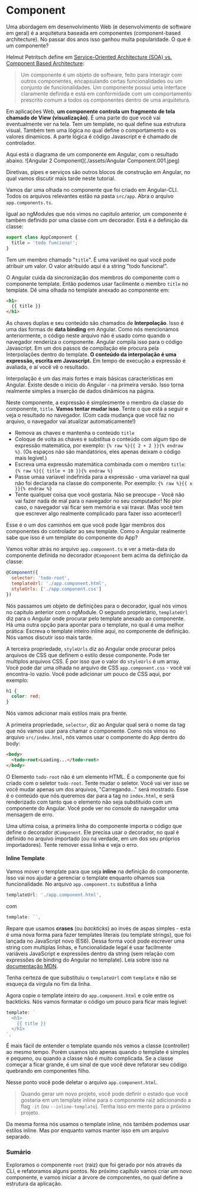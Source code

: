# Component

Uma abordagem em desenvolvimento Web \(e desenvolvimento de software em geral\) é a arquitetura baseada em componentes (component-based architecture). No passar dos anos isso ganhou muita popularidade. O que é um componente? 

Helmut Petritsch define em [Service-Oriented Architecture \(SOA\) vs. Component Based Architecture](http://petritsch.co.at/download/SOA_vs_component_based.pdf):

> Um componente é um objeto de software, feito para interagir com outros componentes, encapsulando certas funcionalidades ou um conjunto de funcionalidades. Um componente possui uma interface claramente definida e está em conformidade com um comportamento prescrito comum a todos os componentes dentro de uma arquitetura.

Em aplicações Web, **um componente controla um fragmento de tela chamado de View (visualização)**. É uma parte do que você vai eventualmente ver na tela. Tem um template, no qual define sua estrutura visual. Também tem uma lógica no qual define o comportamento e os valores dinamicos. A parte lógica é código Javascript e é chamado de controlador. 

Aqui está o diagrama de um componente em Angular, com o resultado abaixo. 
![Angular 2 Component](./assets/Angular Component.001.jpeg)

Diretivas, pipes e serviços são outros blocos de construção em Angular, no qual vamos discutir mais tarde neste tutorial. 

Vamos dar uma olhada no componente que foi criado em Angular-CLI. Todos os arquivos relevantes estão na pasta `src/app`. Abra o arquivo `app.components.ts`.

Igual ao ngModules que nós vimos no capitulo anterior, um componente é também definido por uma classe com um decorador. Está é a definição da classe:
```js
export class AppComponent {
  title = 'todo funciona!';
}
```
Tem um membro chamado "`title`". É uma variável no qual você pode atribuir um valor. O valor atribuido aqui é a string "todo funciona!".

O Angular cuida da sincronização dos membros do componente com o componente template. Então podemos usar facilmente o membro `title` no template. Dê uma olhada no template anexado ao componente em:

```html
<h1>
  {{ title }}
</h1>
```
As chaves duplas e seu conteúdo são chamados de **Interpolação**. Isso é uma das formas de **data binding** em Angular. Como nós mencionamos anteriormente, o código neste arquivo não é usado como quando o navegador renderiza o componente. Angular compila isso para o código Javascript. Em um dos passos de compilação ele procura pela Interpolações dentro do template. **O conteúdo da interpolação é uma expressão, escrita em Javascript.** Em tempo de execução a expressão é avaliada, e aí você vê o resultado. 

Interpolação é um das mais fortes e mais básicas características em Angular. Existe desde o inicio do Angular - na primeira versão. Isso torna realmente simples a inserção de dados dinâmicos na página.  

Neste componente, a expressão é simplesmente o membro da classe do componente, `title`. **Vamos tentar mudar isso**. Tente o que está a seguir e veja o resultado no navegador. \(Com cada mudança que você faz no arquivo, o navegador vai atualizar automaticamente!\)

* Remova as chaves e mantenha o conteúdo `title`
* Coloque de volta as chaves e substitua o conteúdo com algum tipo de expressão matemática, por exemplo: `{% raw %}{{ 2 + 2 }}{% endraw %}`. \(Os espaços não são mandatórios, eles apenas deixam o código mais legível.\)
* Escreva uma expressão matemática combinada com o membro `title`: `{% raw %}{{ title + 10 }}{% endraw %}`
* Passe umaa variavel indefinida para a expressão - uma variavel na qual não foi declarada na classe do componente. Por exemplo: `{% raw %}{{ x }}{% endraw %}`
* Tente qualquer coisa que você gostaria. Não se preocupe - Você não vai fazer nada de mal para o navegador no seu computador! No pior caso, o navegador vai ficar sem memória e vai travar. \(Mas você tem que escrever algo realmente complicado para fazer isso acontecer!\)

Esse é o um dos caminhos em que você pode ligar membros dos componentes do controlador ao seu template. Como o Angular realmente sabe que isso é um template do componente do App?

Vamos voltar atrás no arquivo `app.component.ts` e ver a meta-data do componente definida no decorador `@Component` bem acima da definição da classe:
```js
@Component({
  selector: 'todo-root',
  templateUrl: './app.component.html',
  styleUrls: ['./app.component.css']
})
```
Nós passamos um objeto de definições para o decorador, igual nós vimos no capitulo anterior com o ngModule. O segundo proprietário, `templateUrl` diz para o Angular onde procurar pelo template anexado ao componente. Há uma outra opção para apontar para o template, no qual é uma melhor prática: Escreva o template inteiro inline aqui, no componente de definição. Nós vamos discutir isso mais tarde.

A terceira propriedade, `styleUrls` diz ao Angular onde procurar pelos arquivos de CSS que definem o estilo desse componente. Pode ter multiplos arquivos CSS. É por isso que o valor do `styleUrls` é um array. Você pode dar uma olhada no arquivo de CSS `app.component.css` - você vai encontra-lo vazio. Você pode adicionar um pouco de CSS aqui, por exemplo: 

```css
h1 {
  color: red;
}
```

Nós vamos adicionar mais estilos mais pra frente. 

A primeira propriedade, `selector`, diz ao Angular qual será o nome da tag que nós vamos usar para chamar o componente. Como nós vimos no arquivo `src/index.html`, nós vamos usar o componente do App dentro do body:

```html
<body>
  <todo-root>Loading...</todo-root>
</body>
```
O Elemento `todo-root` não é um elemento HTML. É o componente que foi criado com o seletor `todo-root`. Tente mudar o seletor. Você vai ver isso se você mudar apenas um dos arquivos, "Carregando..." será mostrado. Esse é o conteúdo que nós queremos dar para a tag no `index.html`, e será renderizado com tanto que o elemento não seja substituido com um componente do Angular. Você pode ver no console do navegador uma mensagem de erro. 

Uma ultima coisa, a primeira linha do componente importa o código que define o decorador `@Component`. Ele precisa usar o decorador, no qual é definido no arquivo importado \(ou na verdade, em um dos seu próprios importadores\). Tente remover essa linha e veja o erro. 

#### Inline Template
Vamos mover o template para que seja **inline** na definição do componente. Isso vai nos ajudar a gerenciar o template enquanto olhamos sua funcionalidade.
No arquivo `app.component.ts` substitua a linha

```js
templateUrl: './app.component.html',
```

com

```js
template: ``,
```

Repare que usamos **crases** (ou *backticks*) ao invés de aspas simples - esta é uma nova forma para fazer templates literais (ou template strings), que foi lançada no JavaScript novo \(ES6\). Dessa forma você pode escrever uma string com multiplas linhas, e funcionalidade legal é usar facilmente variáveis JavaScript e expressões dentro da string \(sem relação com expressões de binding do Angular no template\). Leia sobre isso na [documentação MDN](https://developer.mozilla.org/en/docs/Web/JavaScript/Reference/Template_literals).

Tenha certeza de que substituiu o `templateUrl` com `template` e não se esqueça da vírgula no fim da linha. 

Agora copie o template inteiro do `app.component.html` e cole entre os backticks. Nós vamos formatar o código um pouco para ficar mais legível:

```js
template: `
  <h1>
    {{ title }}
  </h1>  
`,
```

É mais fácil de entender o template quando nós vemos a classe (controller) ao mesmo tempo. Porém usamos isto apenas quando o template é simples e pequeno, ou quando a classe não é muito complicada. Se a classe começar a ficar grande, é um sinal de que você deve refatorar seu código quebrando em componentes filho. 

Nesse ponto você pode deletar o arquivo `app.component.html`.
>Quando gerar um novo projeto, você pode definir o estado que você gostaria em um template inline para o componente raiz adicionando a flag `-it` (ou `--inline-template`). Tenha isso em mente para o próximo projeto. 

Da mesma forma nós usamos o template inline, nós também podemos usar estilos inline. Mas por enquanto vamos manter isso em um arquivo separado.

### Sumário
Exploramos o componente `root` (raiz) que foi gerado por nós através da CLI, e refatoramos alguns pontos. No próximo capítulo vamos criar um novo componente, e vamos iniciar a árvore de componentes, no qual define a estrutura da aplicação. 